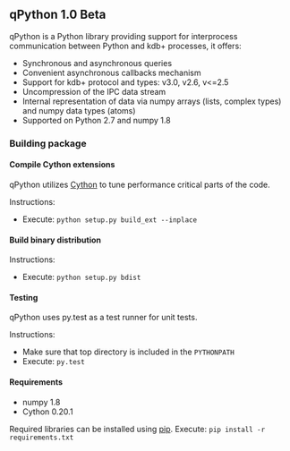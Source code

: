 ## qPython 1.0 Beta

qPython is a Python library providing support for interprocess communication between Python and kdb+ processes, it offers:
- Synchronous and asynchronous queries
- Convenient asynchronous callbacks mechanism
- Support for kdb+ protocol and types: v3.0, v2.6, v<=2.5
- Uncompression of the IPC data stream
- Internal representation of data via numpy arrays (lists, complex types) and numpy data types (atoms)
- Supported on Python 2.7 and numpy 1.8


### Building package

#### Compile Cython extensions

qPython utilizes [Cython](http://cython.org/) to tune performance critical parts of the code.

Instructions:
 - Execute:
   `python setup.py build_ext --inplace`


#### Build binary distribution

Instructions:
 - Execute:
   `python setup.py bdist`


#### Testing

qPython uses py.test as a test runner for unit tests.

Instructions:
 - Make sure that top directory is included in the `PYTHONPATH`
 - Execute: `py.test`


#### Requirements
 - numpy 1.8
 - Cython 0.20.1


Required libraries can be installed using [pip](https://pypi.python.org/pypi/pip).
Execute: `pip install -r requirements.txt`
